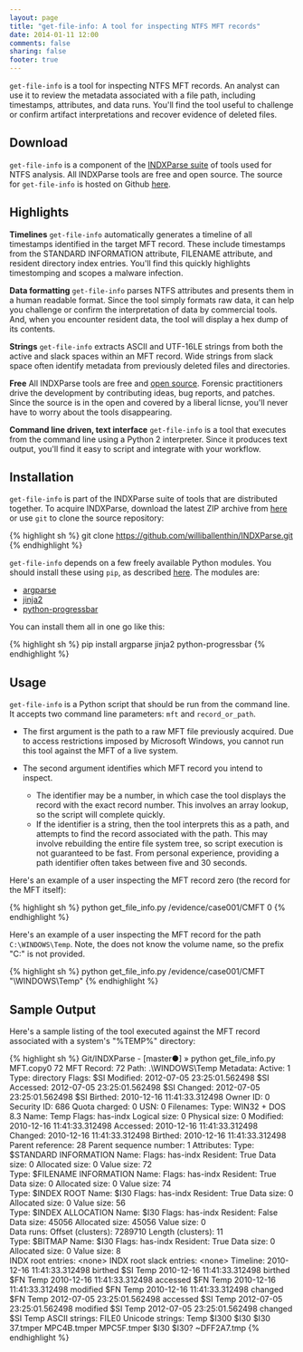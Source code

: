```yaml
---
layout: page
title: "get-file-info: A tool for inspecting NTFS MFT records"
date: 2014-01-11 12:00
comments: false
sharing: false
footer: true
---
```


`get-file-info` is a tool for inspecting NTFS MFT records.
An analyst can use it to review the metadata associated with a file path,
including timestamps, attributes, and data runs. You'll find the
tool useful to challenge or confirm artifact interpretations and
recover evidence of deleted files.

Download
--------
`get-file-info` is a component of the [INDXParse suite](/forensics/mft/indxparse)
of tools used for NTFS analysis. All INDXParse tools are free and open source.
The source for `get-file-info` is hosted on Github [here](https://github.com/williballenthin/INDXParse/blob/master/get_file_info.py).

Highlights
----------

**Timelines** `get-file-info` automatically generates a timeline of all timestamps
identified in the target MFT record. These include timestamps from the 
STANDARD INFORMATION attribute, FILENAME attribute,
and resident directory index entries. You'll find this quickly highlights 
timestomping and scopes a malware infection.

**Data formatting** `get-file-info` parses NTFS attributes and presents them in
a human readable format. Since the tool simply formats raw data, it can
help you challenge or confirm the interpretation of data by commercial tools.
And, when you encounter resident data, the tool will display a hex dump of its
contents. 

**Strings** `get-file-info` extracts ASCII and UTF-16LE strings from both the
active and slack spaces within an MFT record. Wide strings from slack space
often identify metadata from previously deleted files and directories.

**Free** All INDXParse tools are free and 
[open source](https://raw2.github.com/williballenthin/INDXParse/master/LICENSE). 
Forensic practitioners drive the development by contributing ideas, bug reports, 
and patches. Since the source is in the open and covered by a liberal licnse,
you'll never have to worry about the tools disappearing. 

**Command line driven, text interface** `get-file-info` is a tool that executes
from the command line using a Python 2 interpreter. Since it produces text
output, you'll find it easy to script and integrate with your workflow.

Installation
------------
`get-file-info` is part of the INDXParse suite of tools that are distributed
together. To acquire INDXParse, download the latest ZIP archive from 
[here](https://github.com/williballenthin/INDXParse/archive/master.zip) or use
`git` to clone the source repository:

{% highlight sh %}
git clone https://github.com/williballenthin/INDXParse.git
{% endhighlight %}

`get-file-info` depends on a few freely available Python modules. You should
install these using `pip`, as described 
[here](/blog/2014/01/11/how-to-install-the-python-package-manager/).
 The modules are:

  - [argparse](https://pypi.python.org/pypi/argparse)
  - [jinja2](http://jinja.pocoo.org/docs/)
  - [python-progressbar](http://code.google.com/p/python-progressbar/)

You can install them all in one go like this:

{% highlight sh %}
pip install argparse jinja2 python-progressbar
{% endhighlight %}

Usage
-----
`get-file-info` is a Python script that should be run from the command line.
It accepts two command line parameters: `mft` and `record_or_path`. 

 - The first argument is the path to a raw MFT file previously acquired. Due to 
access restrictions imposed by Microsoft Windows, you cannot run this tool 
against the MFT of a live system. 

 - The second argument identifies which MFT record you intend to inspect. 
   - The identifier may be a number, in which case the tool displays the record with
the exact record number. This involves an array lookup, so the script will
complete quickly. 
   - If the identifier is a string, then the tool interprets this
as a path, and attempts to find the record associated with the path. This
may involve rebuilding the entire file system tree, so script execution is
not guaranteed to be fast. From personal experience, providing a path 
identifier often takes between five and 30 seconds.

Here's an example of a user inspecting the MFT record zero 
(the record for the MFT itself):

{% highlight sh %}
python get_file_info.py /evidence/case001/CMFT 0
{% endhighlight %}

Here's an example of a user inspecting the MFT record for the path 
`C:\WINDOWS\Temp`. Note, the does not know the volume name, so the prefix "C:" is
not provided.

{% highlight sh %}
python get_file_info.py /evidence/case001/CMFT "\WINDOWS\Temp"
{% endhighlight %}

Sample Output
-------------
Here's a sample listing of the tool executed against the MFT record
associated with a system's "%TEMP%" directory:

{% highlight sh %}
Git/INDXParse - [master●] » python get_file_info.py MFT.copy0 72
MFT Record: 72
Path: \.\WINDOWS\Temp
Metadata:
  Active: 1
  Type: directory
  Flags: 
  $SI Modified: 2012-07-05 23:25:01.562498
  $SI Accessed: 2012-07-05 23:25:01.562498
  $SI Changed: 2012-07-05 23:25:01.562498
  $SI Birthed: 2010-12-16 11:41:33.312498
  Owner ID: 0
  Security ID: 686
  Quota charged: 0
  USN: 0
Filenames: 
  Type: WIN32 + DOS 8.3
    Name: Temp
    Flags: has-indx
    Logical size: 0
    Physical size: 0
    Modified: 2010-12-16 11:41:33.312498
    Accessed: 2010-12-16 11:41:33.312498
    Changed: 2010-12-16 11:41:33.312498
    Birthed: 2010-12-16 11:41:33.312498
    Parent reference: 28
    Parent sequence number: 1
Attributes: 
  Type: $STANDARD INFORMATION
    Name: <none>
    Flags: has-indx
    Resident: True
    Data size: 0
    Allocated size: 0
    Value size: 72     
  Type: $FILENAME INFORMATION
    Name: <none>
    Flags: has-indx
    Resident: True
    Data size: 0
    Allocated size: 0
    Value size: 74     
  Type: $INDEX ROOT
    Name: $I30
    Flags: has-indx
    Resident: True
    Data size: 0
    Allocated size: 0
    Value size: 56     
  Type: $INDEX ALLOCATION
    Name: $I30
    Flags: has-indx
    Resident: False
    Data size: 45056
    Allocated size: 45056
    Value size: 0     
    Data runs: 
      Offset (clusters): 7289710 Length (clusters): 11         
  Type: $BITMAP
    Name: $I30
    Flags: has-indx
    Resident: True
    Data size: 0
    Allocated size: 0
    Value size: 8     
INDX root entries: \<none\>
INDX root slack entries: \<none\>
Timeline:
  2010-12-16 11:41:33.312498    birthed     $SI     Temp
  2010-12-16 11:41:33.312498    birthed     $FN     Temp
  2010-12-16 11:41:33.312498    accessed    $FN     Temp
  2010-12-16 11:41:33.312498    modified    $FN     Temp
  2010-12-16 11:41:33.312498    changed     $FN     Temp
  2012-07-05 23:25:01.562498    accessed    $SI     Temp
  2012-07-05 23:25:01.562498    modified    $SI     Temp
  2012-07-05 23:25:01.562498    changed     $SI     Temp
ASCII strings:
  FILE0
Unicode strings:
  Temp
  $I300
  $I30
  $I30
  37.tmper
  MPC4B.tmper
  MPC5F.tmper
  $I30
  $I30?
  ~DFF2A7.tmp
{% endhighlight %}

